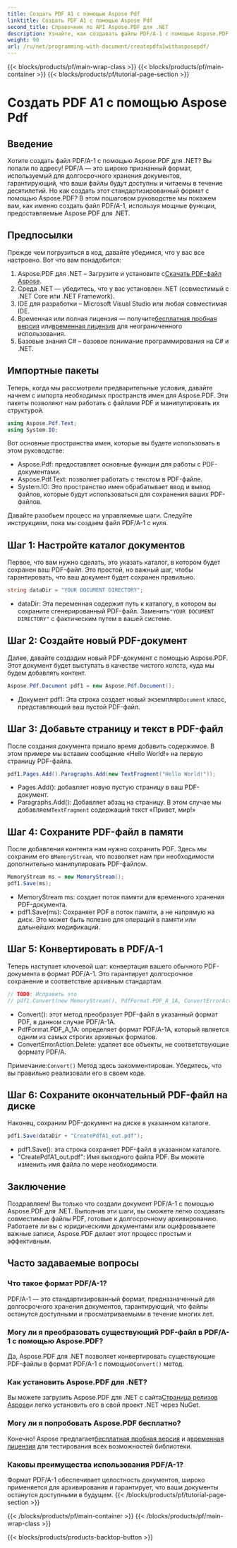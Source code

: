 ```yaml
---
title: Создать PDF A1 с помощью Aspose Pdf
linktitle: Создать PDF A1 с помощью Aspose Pdf
second_title: Справочник по API Aspose.PDF для .NET
description: Узнайте, как создавать файлы PDF/A-1 с помощью Aspose.PDF для .NET в этом подробном руководстве. Пошаговое руководство с примерами кода и пояснениями.
weight: 90
url: /ru/net/programming-with-document/createpdfa1withasposepdf/
---
```


{{< blocks/products/pf/main-wrap-class >}}
{{< blocks/products/pf/main-container >}}
{{< blocks/products/pf/tutorial-page-section >}}

# Создать PDF A1 с помощью Aspose Pdf

## Введение

Хотите создать файл PDF/A-1 с помощью Aspose.PDF для .NET? Вы попали по адресу! PDF/A — это широко признанный формат, используемый для долгосрочного хранения документов, гарантирующий, что ваши файлы будут доступны и читаемы в течение десятилетий. Но как создать этот стандартизированный формат с помощью Aspose.PDF? В этом пошаговом руководстве мы покажем вам, как именно создать файл PDF/A-1, используя мощные функции, предоставляемые Aspose.PDF для .NET.

## Предпосылки

Прежде чем погрузиться в код, давайте убедимся, что у вас все настроено. Вот что вам понадобится:

1.  Aspose.PDF для .NET – Загрузите и установите с[Скачать PDF-файл Aspose](https://releases.aspose.com/pdf/net/).
2. Среда .NET — убедитесь, что у вас установлен .NET (совместимый с .NET Core или .NET Framework).
3. IDE для разработки – Microsoft Visual Studio или любая совместимая IDE.
4. Временная или полная лицензия — получите[бесплатная пробная версия](https://releases.aspose.com/) или[временная лицензия](https://purchase.aspose.com/temporary-license/) для неограниченного использования.
5. Базовые знания C# – базовое понимание программирования на C# и .NET.

## Импортные пакеты

Теперь, когда мы рассмотрели предварительные условия, давайте начнем с импорта необходимых пространств имен для Aspose.PDF. Эти пакеты позволяют нам работать с файлами PDF и манипулировать их структурой.

```csharp
using Aspose.Pdf.Text;
using System.IO;
```

Вот основные пространства имен, которые вы будете использовать в этом руководстве:
- Aspose.Pdf: предоставляет основные функции для работы с PDF-документами.
- Aspose.Pdf.Text: позволяет работать с текстом в PDF-файле.
- System.IO: Это пространство имен обрабатывает ввод и вывод файлов, которые будут использоваться для сохранения ваших PDF-файлов.

Давайте разобьем процесс на управляемые шаги. Следуйте инструкциям, пока мы создаем файл PDF/A-1 с нуля.

## Шаг 1: Настройте каталог документов

Первое, что вам нужно сделать, это указать каталог, в котором будет сохранен ваш PDF-файл. Это простой, но важный шаг, чтобы гарантировать, что ваш документ будет сохранен правильно.

```csharp
string dataDir = "YOUR DOCUMENT DIRECTORY";
```

- dataDir: Эта переменная содержит путь к каталогу, в котором вы сохраните сгенерированный PDF-файл. Заменить`"YOUR DOCUMENT DIRECTORY"` с фактическим путем в вашей системе.

## Шаг 2: Создайте новый PDF-документ

Далее, давайте создадим новый PDF-документ с помощью Aspose.PDF. Этот документ будет выступать в качестве чистого холста, куда мы будем добавлять контент.

```csharp
Aspose.Pdf.Document pdf1 = new Aspose.Pdf.Document();
```

-  Документ pdf1: Эта строка создает новый экземпляр`Document` класс, представляющий ваш пустой PDF-файл.

## Шаг 3: Добавьте страницу и текст в PDF-файл

После создания документа пришло время добавить содержимое. В этом примере мы вставим сообщение «Hello World!» на первую страницу PDF-файла.

```csharp
pdf1.Pages.Add().Paragraphs.Add(new TextFragment("Hello World!"));
```

- Pages.Add(): добавляет новую пустую страницу в ваш PDF-документ.
-  Paragraphs.Add(): Добавляет абзац на страницу. В этом случае мы добавляем`TextFragment` содержащий текст «Привет, мир!»

## Шаг 4: Сохраните PDF-файл в памяти

 После добавления контента нам нужно сохранить PDF. Здесь мы сохраним его в`MemoryStream`, что позволяет нам при необходимости дополнительно манипулировать PDF-файлом.

```csharp
MemoryStream ms = new MemoryStream();
pdf1.Save(ms);
```

- MemoryStream ms: создает поток памяти для временного хранения PDF-документа.
- pdf1.Save(ms): Сохраняет PDF в поток памяти, а не напрямую на диск. Это может быть полезно для операций в памяти или дальнейших модификаций.

## Шаг 5: Конвертировать в PDF/A-1

Теперь наступает ключевой шаг: конвертация вашего обычного PDF-документа в формат PDF/A-1. Это гарантирует долгосрочное сохранение и соответствие архивным стандартам.

```csharp
// TODO: Исправить это
// pdf1.Convert(new MemoryStream(), PdfFormat.PDF_A_1A, ConvertErrorAction.Delete);
```

- Convert(): этот метод преобразует PDF-файл в указанный формат PDF, в данном случае PDF/A-1A.
- PdfFormat.PDF_A_1A: определяет формат PDF/A-1A, который является одним из самых строгих архивных форматов.
- ConvertErrorAction.Delete: удаляет все объекты, не соответствующие формату PDF/A.

 Примечание:`Convert()` Метод здесь закомментирован. Убедитесь, что вы правильно реализовали его в своем коде.

## Шаг 6: Сохраните окончательный PDF-файл на диске

Наконец, сохраним PDF-документ на диске в указанном каталоге.

```csharp
pdf1.Save(dataDir + "CreatePdfA1_out.pdf");
```

- pdf1.Save(): эта строка сохраняет PDF-файл в указанном каталоге.
- "CreatePdfA1_out.pdf": Имя выходного файла PDF. Вы можете изменить имя файла по мере необходимости.

## Заключение

Поздравляем! Вы только что создали документ PDF/A-1 с помощью Aspose.PDF для .NET. Выполнив эти шаги, вы сможете легко создавать совместимые файлы PDF, готовые к долгосрочному архивированию. Работаете ли вы с юридическими документами или оцифровываете важные записи, Aspose.PDF делает этот процесс простым и эффективным.

## Часто задаваемые вопросы

### Что такое формат PDF/A-1?  
PDF/A-1 — это стандартизированный формат, предназначенный для долгосрочного хранения документов, гарантирующий, что файлы останутся доступными и просматриваемыми в течение многих лет.

### Могу ли я преобразовать существующий PDF-файл в PDF/A-1 с помощью Aspose.PDF?  
 Да, Aspose.PDF для .NET позволяет конвертировать существующие PDF-файлы в формат PDF/A-1 с помощью`Convert()` метод.

### Как установить Aspose.PDF для .NET?  
 Вы можете загрузить Aspose.PDF для .NET с сайта[Страница релизов Aspose](https://releases.aspose.com/pdf/net/)и легко установить его в свой проект .NET через NuGet.

### Могу ли я попробовать Aspose.PDF бесплатно?  
 Конечно! Aspose предлагает[бесплатная пробная версия](https://releases.aspose.com/) и а[временная лицензия](https://purchase.aspose.com/temporary-license/) для тестирования всех возможностей библиотеки.

### Каковы преимущества использования PDF/A-1?  
Формат PDF/A-1 обеспечивает целостность документов, широко применяется для архивирования и гарантирует, что ваши документы останутся доступными в будущем.
{{< /blocks/products/pf/tutorial-page-section >}}

{{< /blocks/products/pf/main-container >}}
{{< /blocks/products/pf/main-wrap-class >}}

{{< blocks/products/products-backtop-button >}}
